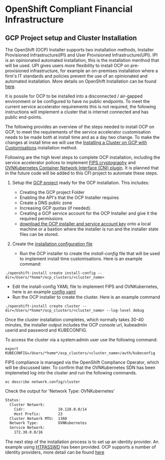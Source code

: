 # OpenShift Compliant Financial Infrastructure

## GCP Project setup and Cluster Installation 

The OpenShift (OCP) Installer supports two installation methods, Installer Provisioned Infrastructure(IPI) and User Provisioned Infrastructure(UPI). IPI is an opinionated automated installation, this is the installation menthod that will be used. UPI gives users more flexibility to install OCP on pre-provisioned infrastructure, for example an on-premises installation where a firm's IT standards and policies prevent the use of an opinionated and automated installation. More details on OpenShift Installation can be found [here](https://docs.openshift.com/container-platform/4.11/installing/index.html).

It is possile for OCP to be installed into a disconnected / air-gapped environment or be configured to have no public endpoints. To meet the current service accelerator requirements this is not required, the following instructions will implement a cluster that is internet connected and has public end-points. 

The following provides an overview of the steps needed to install OCP on GCP, to meet the requirements of the service accelerator customisation needs to be made both at install time and as a day two change. To make the changes at install time we will use the [Installing a Cluster on GCP with Customisations](https://docs.openshift.com/container-platform/4.11/installing/installing_gcp/installing-gcp-customizations.html) installation method.

Following are the high level steps to complete OCP installation, including the service accelerator polices to implement [FIPS cryptography](https://docs.openshift.com/container-platform/4.11/installing/installing-fips.html) and [OVNKubernetes Container Network Interface (CNI) plugin](https://docs.openshift.com/container-platform/4.11/networking/ovn_kubernetes_network_provider/about-ovn-kubernetes.html#about-ovn-kubernetes). It is planned that in the future code will be added to this CFI project to automate these steps. 

1. Setup the [GCP project](https://docs.openshift.com/container-platform/4.11/installing/installing_gcp/installing-gcp-account.html) ready for the OCP installation. This includes:
    - Creating the GCP project Folder
    - Enabling the API's that the OCP Installer requires
    - Create a DNS public zone
    - Increasing GCP quotas (if needed).
    - Creating a GCP service account for the OCP Installer and give it the required permissions
    - [download the OCP installer and service account key](https://docs.openshift.com/container-platform/4.11/installing/installing_gcp/installing-gcp-customizations.html) onto a local machine or a bastion where the installer is run and the installer state files can be stored.   

3. Create the [installation configuration file](https://docs.openshift.com/container-platform/4.11/installing/installing_gcp/installing-gcp-customizations.html#installation-initializing_installing-gcp-customizations)

    - Run the OCP installer to create the *install-config* file that will be used to implement install time customisations. Here is an example command: 

```shell
./openshift-install create install-config --dir=/Users/*home*/ocp_clusters/<cluster_name>
```
  - Edit the install-config YAML file to implement FIPS and OVNKubernetes, here is an example [config yaml](install-config.yaml) 
  - Run the OCP installer to create the cluster. Here is an example command

```shell
./openshift-install create cluster --dir=/Users/*home*/ocp_clusters/<cluster_name> --log-level debug
```

Once the cluster installation completes, which normally takes 30-40 minutes, the installer output includes the OCP console url, kubeadmin userid and password and KUBECONFIG. 

To access the cluster via a system:admin user use the following command:

```shell
export KUBECONFIG=/Users/*home*/ocp_clusters/<cluster_name>/auth/kubeconfig
```


FIPS compliance is managed via the OpenShift Compliance Operator, which will be discussed later. To confirm that the OVNKubernetes SDN has been implemeted log into the cluster and run the following commands.

```shell
oc describe network.config/cluster
``` 

Check the output for 'Network Type:  OVNKubernetes'

```bash
Status:
  Cluster Network:
    Cidr:               10.128.0.0/14
    Host Prefix:        23
  Cluster Network MTU:  1360
  Network Type:         OVNKubernetes
  Service Network:
    172.30.0.0/16
```

The next step of the installation process is to set up an identity provider. An example using [HTPASSWD](/gcp/02_htpasswd_identity_provider/htpasswd_implementation.md) has been provided. OCP supports a number of identity providers, more detail can be found [here](https://docs.openshift.com/container-platform/4.10/authentication/understanding-identity-provider.html)